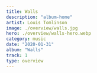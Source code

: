 ```yaml
---
title: Walls
description: "album-home"
artist: Louis Tomlinson
image: ./overview/walls.jpg
hero: ./overview/walls-hero.webp
category: music
date: "2020-01-31"
album: "Walls"
track: 1
type: overview
---
```


